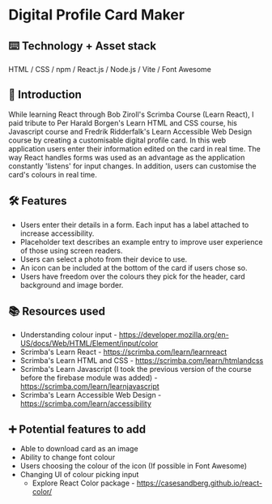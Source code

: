 # Digital Profile Card Maker

## ⌨️ Technology + Asset stack
HTML / CSS / npm / React.js / Node.js / Vite / Font Awesome

## 🍼 Introduction
While learning React through Bob Ziroll's Scrimba Course (Learn React), I paid tribute to Per Harald Borgen's Learn HTML and CSS course, his Javascript course and Fredrik Ridderfalk's Learn Accessible Web Design course by creating a customisable digital profile card. In this web application users enter their information edited on the card in real time. The way React handles forms was used as an advantage as the application constantly 'listens' for input changes. In addition, users can customise the card's colours in real time.

## 🛠️ Features
- Users enter their details in a form. Each input has a label attached to increase accessibility.
- Placeholder text describes an example entry to improve user experience of those using screen readers.
- Users can select a photo from their device to use.
- An icon can be included at the bottom of the card if users chose so.
- Users have freedom over the colours they pick for the header, card background and image border.


## 📚 Resources used
- Understanding colour input - https://developer.mozilla.org/en-US/docs/Web/HTML/Element/input/color
- Scrimba's Learn React - https://scrimba.com/learn/learnreact
- Scrimba's Learn HTML and CSS - https://scrimba.com/learn/htmlandcss
- Scrimba's Learn Javascript (I took the previous version of the course before the firebase module was added) - https://scrimba.com/learn/learnjavascript
- Scrimba's Learn Accessible Web Design - https://scrimba.com/learn/accessibility


## ➕ Potential features to add
- Able to download card as an image
- Ability to change font colour
- Users choosing the colour of the icon (If possible in Font Awesome)
- Changing UI of colour picking input
    - Explore React Color package - https://casesandberg.github.io/react-color/
